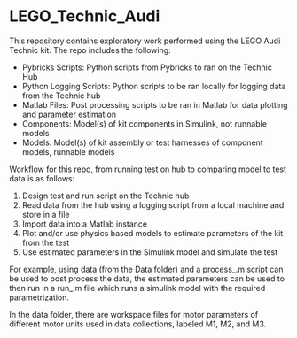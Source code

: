 # LEGO_Technic_Audi
 
This repository contains exploratory work performed using the LEGO Audi Technic kit. The repo includes the following:

- Pybricks Scripts: Python scripts from Pybricks to ran on the Technic Hub
- Python Logging Scripts: Python scripts to be ran locally for logging data from the Technic hub
- Matlab Files: Post processing scripts to be ran in Matlab for data plotting and parameter estimation
- Components: Model(s) of kit components in Simulink, not runnable models
- Models: Model(s) of kit assembly or test harnesses of component models, runnable models

Workflow for this repo, from running test on hub to comparing model to test data is as follows:

1. Design test and run script on the Technic hub
2. Read data from the hub using a logging script from a local machine and store in a file
3. Import data into a Matlab instance
4. Plot and/or use physics based models to estimate parameters of the kit from the test
5. Use estimated parameters in the Simulink model and simulate the test

For example, using data (from the Data folder) and a process_.m script can be used to post process the data, the estimated parameters can be used to then run in a run_.m file which runs a simulink model with the required parametrization.

In the data folder, there are workspace files for motor parameters of different motor units used in data collections, labeled M1, M2, and M3.
